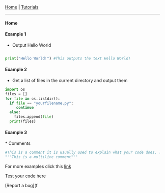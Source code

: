 <a href="pytutorials.github.io">Home</a> <a>|</a> <a href="https://pytutorials.github.io/tutorials">Tutorials</a>
<hr/>
<script src="404.js"></script>

#### Home

#### Example 1

* Output Hello World

```python

print("Hello World!") #This outputs the text Hello World!
```

#### Example 2
* Get a list of files in the current directory and output them

```python
import os
files = []
for file in os.listdir():
  if file == "yourfilename.py":
     continue
  else:
    files.append(file)
  print(files)
 ```
 
 <h4>Example 3</h4>
* Comments

```python
#This is a comment it is usually used to explain what your code does. The computer ignores this.
"""This is a multiline comment"""
```
For more examples click this [link](tutorials/index)

[Test your code here](https://pytutorials5.wordpress.com/2023/05/14/blog/)

[Report a bug](f
